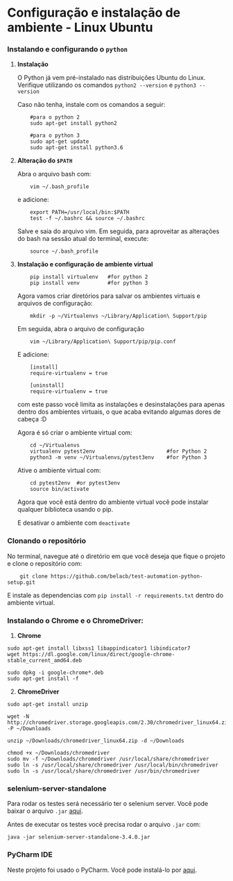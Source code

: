 # Configuração e instalação de ambiente - Linux Ubuntu

### Instalando e configurando o `python`
1. __Instalação__
    
    O Python já vem pré-instalado nas distribuições Ubuntu do Linux.
    Verifique utilizando os comandos `python2 --version` e `python3 --version`
    
    Caso não tenha, instale com os comandos a seguir:
    ```shell
        #para o python 2
        sudo apt-get install python2
        
        #para o python 3
        sudo apt-get update
        sudo apt-get install python3.6
    ```
    
2. __Alteração do `$PATH`__

    Abra o arquivo bash com:
    ```shell
        vim ~/.bash_profile
    ```
    e adicione:
    ```shell
        export PATH=/usr/local/bin:$PATH
        test -f ~/.bashrc && source ~/.bashrc
    ```
    Salve e saia do arquivo vim. Em seguida, para aproveitar as alterações do bash na sessão atual do terminal, execute:
    ```shell
        source ~/.bash_profile
    ```
3. __Instalação e configuração de ambiente virtual__
    
    ```shell
        pip install virtualenv   #for python 2
        pip install venv         #for python 3
    ```
    Agora vamos criar diretórios para salvar os ambientes virtuais e arquivos de configuração:
    ```shell
        mkdir -p ~/Virtualenvs ~/Library/Application\ Support/pip
    ```
    Em seguida, abra o arquivo de configuração
    ```shell
        vim ~/Library/Application\ Support/pip/pip.conf
    ```
    E adicione:
    ```shell
        [install]
        require-virtualenv = true

        [uninstall]
        require-virtualenv = true
    ```
    com este passo você limita as instalações e desinstalações para apenas dentro dos ambientes virtuais, o que acaba evitando algumas dores de cabeça :D
    
    Agora é só criar o ambiente virtual com:
    ```shell
        cd ~/Virtualenvs
        virtualenv pytest2env                       #for Python 2
        python3 -m venv ~/Virtualenvs/pytest3env    #for Python 3
    ```
    Ative o ambiente virtual com: 
    ```shell
        cd pytest2env  #or pytest3env
        source bin/activate
    ```
    Agora que você está dentro do ambiente virtual você pode instalar qualquer biblioteca usando o pip.
    
    E desativar o ambiente com `deactivate`

### Clonando o repositório
No terminal, navegue até o diretório em que você deseja que fique o projeto e clone o repositório com:
```shell
    git clone https://github.com/belacb/test-automation-python-setup.git
```
E instale as dependencias com `pip install -r requirements.txt` dentro do ambiente virtual.

### Instalando o Chrome e o ChromeDriver:
1. __Chrome__

```shell
sudo apt-get install libxss1 libappindicator1 libindicator7
wget https://dl.google.com/linux/direct/google-chrome-stable_current_amd64.deb

sudo dpkg -i google-chrome*.deb
sudo apt-get install -f
```
2. __ChromeDriver__

```shell
sudo apt-get install unzip

wget -N http://chromedriver.storage.googleapis.com/2.30/chromedriver_linux64.zip -P ~/Downloads
    
unzip ~/Downloads/chromedriver_linux64.zip -d ~/Downloads
    
chmod +x ~/Downloads/chromedriver
sudo mv -f ~/Downloads/chromedriver /usr/local/share/chromedriver
sudo ln -s /usr/local/share/chromedriver /usr/local/bin/chromedriver
sudo ln -s /usr/local/share/chromedriver /usr/bin/chromedriver
```

### selenium-server-standalone
Para rodar os testes será necessário ter o selenium server. Você pode baixar o arquivo `.jar` [aqui](https://goo.gl/s4o9Vx).

Antes de executar os testes você precisa rodar o arquivo `.jar` com:
```shell
java -jar selenium-server-standalone-3.4.0.jar
```

### PyCharm IDE
Neste projeto foi usado o PyCharm. Você pode instalá-lo por [aqui](https://www.jetbrains.com/pycharm/download/).